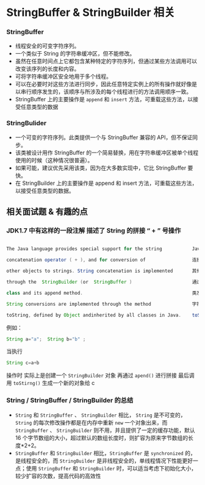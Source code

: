 # StringBuffer & StringBuilder 相关

### StringBuffer

- 线程安全的可变字符序列。
- 一个类似于 String 的字符串缓冲区，但不能修改。
- 虽然在任意时间点上它都包含某种特定的字符序列，但通过某些方法调用可以改变该序列的长度和内容。
- 可将字符串缓冲区安全地用于多个线程。
- 可以在必要时对这些方法进行同步，因此任意特定实例上的所有操作就好像是以串行顺序发生的，该顺序与所涉及的每个线程进行的方法调用顺序一致。
- StringBuffer 上的主要操作是 `append` 和 `insert` 方法，可重载这些方法，以接受任意类型的数据

### StringBulider

- 一个可变的字符序列。此类提供一个与 StringBuffer 兼容的 API，但不保证同步。
- 该类被设计用作 StringBuffer 的一个简易替换，用在字符串缓冲区被单个线程使用的时候（这种情况很普遍）。
- 如果可能，建议优先采用该类，因为在大多数实现中，它比 StringBuffer 要快。
- 在 StringBuilder 上的主要操作是 append 和 insert 方法，可重载这些方法，以接受任意类型的数据。

## 相关面试题 & 有趣的点

### JDK1.7 中有这样的一段注解 描述了 String 的拼接 “ + ” 号操作

```java

The Java language provides special support for the string           Java语言为字符串提供特殊支持

concatenation operator ( + ), and for conversion of                 连接运算符（+），以及转换

other objects to strings. String concatenation is implemented       其他对象到字符串。 字符串连接已实现

through the  StringBuilder (or  StringBuffer )                      通过StringBuilder（或StringBuffer）

class and its append method.                                        类及其 append 方法。

String conversions are implemented through the method               字符串转换通过 toString 方法实现

toString, defined by Object andinherited by all classes in Java.    toString 方法由 Object 定义，并由 Java 中的所有类继承。
```

例如：

```java
String a="a";  String b="b" ;
```

当执行

```java
String c=a+b
```

操作时  实际上是创建一个 `StringBuilder` 对象  再通过 `apend()` 进行拼接  最后调用 `toStirng()` 生成一个新的对象给 c

### String / StringBuffer / StringBuilder 的总结

- `String` 和 `StringBuffer` 、 `StringBuilder` 相比， `String` 是不可变的， `String` 的每次修改操作都是在内存中重新 `new` 一个对象出来，而 `StringBuffer` 、 `StringBuilder` 则不用，并且提供了一定的缓存功能，默认 16 个字节数组的大小，超过默认的数组长度时，则扩容为原来字节数组的长度*2+2。
- `StringBuffer` 和 `StringBuilder` 相比，`StringBuffer` 是 `synchronized` 的，是线程安全的，而 `StringBuilder` 是非线程安全的，单线程情况下性能更好一点；使用 `StringBuffer` 和 `StringBuilder` 时，可以适当考虑下初始化大小，较少扩容的次数，提高代码的高效性